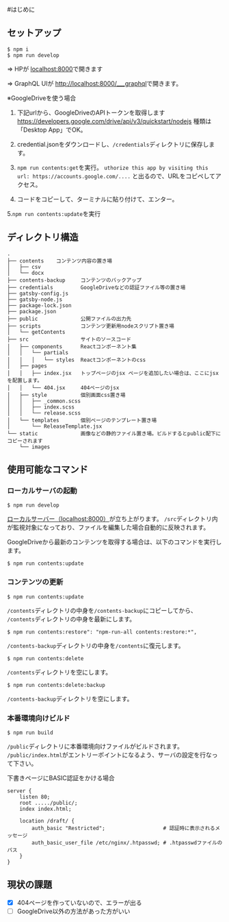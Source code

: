 #はじめに


## セットアップ
```
$ npm i
$ npm run develop
```
=> HPが [localhost:8000](localhost:8000)で開きます

=> GraphQL UIが [http://localhost:8000/___graphql](http://localhost:8000/___graphql)で開きます。

※GoogleDriveを使う場合

1. 下記urlから、GoogleDriveのAPIトークンを取得します
https://developers.google.com/drive/api/v3/quickstart/nodejs
種類は「Desktop App」でOK。

2. credential.jsonをダウンロードし、`/credentials`ディレクトリに保存します。

3. `npm run contents:get`を実行。
`uthorize this app by visiting this url: https://accounts.google.com/....`
と出るので、URLをコピペしてアクセス。

4. コードをコピーして、ターミナルに貼り付けて、エンター。

5.`npm run contents:update`を実行


## ディレクトリ構造
```
.
├── contents    コンテンツ内容の置き場
│   ├── csv
│   └── docx
├── contents-backup     コンテンツのバックアップ
├── credentials         GoogleDriveなどの認証ファイル等の置き場
├── gatsby-config.js
├── gatsby-node.js
├── package-lock.json
├── package.json
├── public              公開ファイルの出力先
├── scripts             コンテンツ更新用nodeスクリプト置き場
│   └── getContents
├── src                 サイトのソースコード
│   ├── components      Reactコンポーネント集
│   │   └── partials
│   │   │   └── styles  Reactコンポーネントのcss
│   ├── pages
│   │   ├── index.jsx   トップページのjsx ページを追加したい場合は、ここにjsxを配置します。
│   │   └── 404.jsx     404ページのjsx
│   ├── style           個別画面css置き場
│   │   ├── _common.scss
│   │   ├── index.scss
│   │   └── release.scss
│   └── templates       個別ページのテンプレート置き場
│       └── ReleaseTemplate.jsx
└── static              画像などの静的ファイル置き場。ビルドするとpublic配下にコピーされます
    └── images
```


## 使用可能なコマンド

### ローカルサーバの起動

```
$ npm run develop
``` 

[ローカルサーバー（localhost:8000）](localhost:8000)が立ち上がります。
`/src`ディレクトリ内が監視対象になっており、ファイルを編集した場合自動的に反映されます。

GoogleDriveから最新のコンテンツを取得する場合は、以下のコマンドを実行します。
```
$ npm run contents:update
```





### コンテンツの更新

```
$ npm run contents:update
```
`/contents`ディレクトリの中身を`/contents-backup`にコピーしてから、
`/contents`ディレクトリの中身を最新にします。

```
$ npm run contents:restore": "npm-run-all contents:restore:*",
```
`/contents-backup`ディレクトリの中身を`/contents`に復元します。

```
$ npm run contents:delete
```
`/contents`ディレクトリを空にします。

```
$ npm run contents:delete:backup
```
`/contents-backup`ディレクトリを空にします。



### 本番環境向けビルド

`$ npm run build`

`/public`ディレクトリに本番環境向けファイルがビルドされます。
`/public/index.html`がエントリーポイントになるよう、サーバの設定を行なって下さい。



下書きページにBASIC認証をかける場合
```
server {
    listen 80;
    root ...../public/;
    index index.html;

    location /draft/ {
        auth_basic "Restricted";                   # 認証時に表示されるメッセージ
        auth_basic_user_file /etc/nginx/.htpasswd; # .htpasswdファイルのパス
    }
}
```


## 現状の課題
-[x] 404ページを作っていないので、エラーが出る
-[ ] GoogleDrive以外の方法があった方がいい
